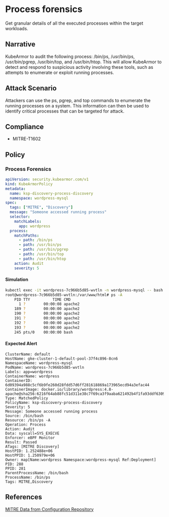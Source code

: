 # Process forensics
Get granular details of all the executed processes within the target workloads.

## Narrative
KubeArmor to audit the following process: /bin/ps, /usr/bin/ps, /usr/bin/pgrep, /usr/bin/top, and /usr/bin/htop. This will allow KubeArmor to detect and respond to suspicious activity involving these tools, such as attempts to enumerate or exploit running processes.

## Attack Scenario
Attackers can use the ps, pgrep, and top commands to enumerate the running processes on a system. This information can then be used to identify critical processes that can be targeted for attack.

## Compliance
- MITRE-T1602

## Policy
### Process Forensics
```yaml
apiVersion: security.kubearmor.com/v1
kind: KubeArmorPolicy
metadata:
  name: ksp-discovery-process-discovery
  namespace: wordpress-mysql
spec:
  tags: ["MITRE", "Discovery"]
  message: "Someone accessed running process"
  selector:
    matchLabels:
      app: wordpress
  process:
    matchPaths:
      - path: /bin/ps
      - path: /usr/bin/ps
      - path: /usr/bin/pgrep
      - path: /usr/bin/top
      - path: /usr/bin/htop
    action: Audit
    severity: 5
```
#### Simulation
```sh
kubectl exec -it wordpress-7c966b5d85-wvtln -n wordpress-mysql -- bash
root@wordpress-7c966b5d85-wvtln:/var/www/html# ps -A
    PID TTY          TIME CMD
      1 ?        00:00:08 apache2
    189 ?        00:00:00 apache2
    190 ?        00:00:00 apache2
    191 ?        00:00:00 apache2
    192 ?        00:00:00 apache2
    193 ?        00:00:00 apache2
    245 pts/0    00:00:00 bash
```

#### Expected Alert
```
ClusterName: default
HostName: gke-cluster-1-default-pool-37f4c896-8cn6
NamespaceName: wordpress-mysql
PodName: wordpress-7c966b5d85-wvtln
Labels: app=wordpress
ContainerName: wordpress
ContainerID: 6d09394a988c5cf6b9fe260d28fdd57d6ff281618869a173965ecd94a3efac44
ContainerImage: docker.io/library/wordpress:4.8-apache@sha256:6216f64ab88fc51d311e38c7f69ca3f9aaba621492b4f1fa93ddf63093768845
Type: MatchedPolicy
PolicyName: ksp-discovery-process-discovery
Severity: 5
Message: Someone accessed running process
Source: /bin/bash
Resource: /bin/ps -A
Operation: Process
Action: Audit
Data: syscall=SYS_EXECVE
Enforcer: eBPF Monitor
Result: Passed
ATags: [MITRE Discovery]
HostPID: 1.252488e+06
HostPPID: 1.250979e+06
Owner: map[Name:wordpress Namespace:wordpress-mysql Ref:Deployment]
PID: 288
PPID: 281
ParentProcessName: /bin/bash
ProcessName: /bin/ps
Tags: MITRE,Discovery
```

## References
[MITRE Data from Configuration Repository](https://attack.mitre.org/techniques/T1602/)



